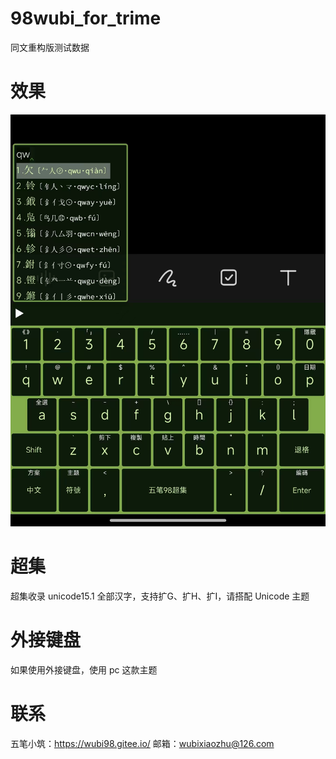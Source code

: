 # 98wubi_for_trime
同文重构版测试数据
# 效果
![键面](./pic/trime.jpg)

# 超集
超集收录 unicode15.1 全部汉字，支持扩G、扩H、扩I，请搭配 Unicode 主题

# 外接键盘
如果使用外接键盘，使用 pc 这款主题

# 联系

五笔小筑：https://wubi98.gitee.io/
邮箱：wubixiaozhu@126.com